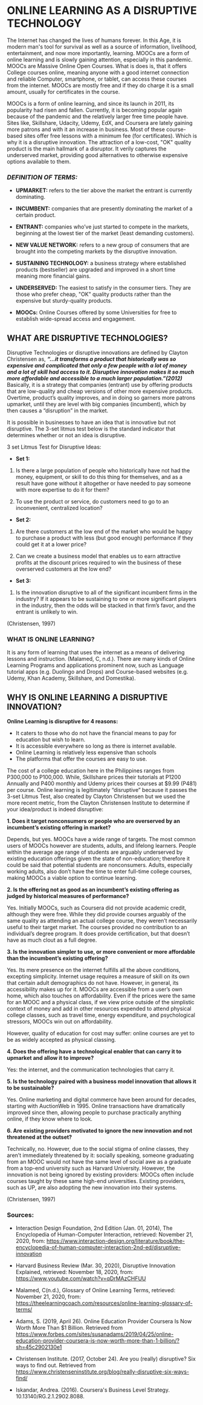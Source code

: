# ONLINE LEARNING AS A DISRUPTIVE TECHNOLOGY #

The Internet has changed the lives of humans forever. In this Age, it is modern man's tool for survival as well as a source of information, livelihood, entertainment, and now more 
importantly, learning. MOOCs are a form of online learning and is slowly gaining attention, especially in this pandemic. MOOCs are Massive Online Open Courses. What is does is, that
it offers College courses online, meaning anyone with a good internet connection and reliable Computer, smartphone, or tablet, can access these courses from the internet. MOOCs are mostly 
free and if they do charge it is a small amount, usually for certificates in the course.

MOOCs is a form of online learning, and since its launch in 2011, its popularity had risen and fallen. Currently, it is becoming popular again because of the pandemic and the 
relatively larger free time people have. Sites like, Skillshare, Udacity, Udemy, EdX, and Coursera are lately gaining more patrons and with it an increase in business. Most of 
these course-based sites offer free lessons with a minimum fee (for certificates). Which is why it is a disruptive innovation. The attraction of a low-cost, "OK" quality product 
is the main hallmark of a disruptor. It verily captures the underserved market, providing good alternatives to otherwise expensive options available to them. 


### _DEFINITION OF TERMS:_ ###
+ **UPMARKET:**  refers to the tier above the market the entrant is currently dominating.

+ **INCUMBENT:** companies that are presently dominating the market of a certain product.

+ **ENTRANT:**  companies who’ve just started to compete in the markets, beginning at the lowest tier of the market (least demanding customers).

+ **NEW VALUE NETWORK:** refers to a new group of consumers that are brought into the competing markets by the disruptive innovation. 

+ **SUSTAINING TECHNOLOGY:** a business strategy where established products (bestseller) are upgraded and improved in a short time meaning more financial gains.

+ **UNDERSERVED:** The easiest to satisfy in the consumer tiers. They are those who prefer cheap, "OK" quality products rather than the expensive but sturdy-quality products.

+ **MOOCs:** Online Courses offered by some Universities for free to establish wide-spread access and engagement.

## WHAT ARE DISRUPTIVE TECHNOLOGIES? ##



Disruptive Technologies or disruptive innovations are defined by Clayton Christensen as, ***“…it transforms a product that historically was so expensive and complicated that only 
a few people with a lot of money and a lot of skill had access to it. Disruptive innovation makes it so much more affordable and accessible to a much larger population.”(2012)***
Basically, it is a strategy that companies (entrant) use by offering products that are low-quality and cheap versions of other more expensive products. Overtime, product’s quality 
improves, and in doing so garners more patrons upmarket, until they are level with big companies (incumbent), which by then causes a “disruption” in the market. 

It is possible in businesses to have an idea that is innovative but not disruptive. The 3-set litmus test below is the standard indicator that determines whether or not an idea 
is disruptive.

3 set Litmus Test for Disruptive Ideas:

-	**Set 1:**
1.	Is there a large population of people who historically have not had the money, equipment, or skill to do this thing for themselves, and as a result have gone without it 
altogether or have needed to pay someone with more expertise to do it for them? 

2.	To use the product or service, do customers need to go to an inconvenient, centralized location? 

-	**Set 2:**
1.	Are there customers at the low end of the market who would be happy to purchase a product with less (but good enough) performance if they could get it at a lower price? 

2.	Can we create a business model that enables us to earn attractive profits at the discount prices required to win the business of these overserved customers at the low end?

-	**Set 3:**

1.	Is the innovation disruptive to all of the significant incumbent firms in the industry? If it appears to be sustaining to one or more significant players in the industry, then 
the odds will be stacked in that firm’s favor, and the entrant is unlikely to win.

(Christensen, 1997)

### WHAT IS ONLINE LEARNING? ###

It is any form of learning that uses the internet as a means of delivering lessons and instruction. (Malamed, C, n.d.). There are many kinds of Online Learning Programs and applications prominent now, such as Language tutorial apps (e.g. Duolingo and Drops) and Course-based websites (e.g. Udemy, Khan Academy, Skillshare, and Domestika).

## WHY IS ONLINE LEARNING A DISRUPTIVE INNOVATION? ##

**Online Learning is disruptive for 4 reasons:**

-	It caters to those who do not have the financial means to pay for education but wish to learn.
-	It is accessible everywhere so long as there is internet available.
-	Online Learning is relatively less expensive than schools 
-	The platforms that offer the courses are easy to use.

The cost of a college education here in the Philippines ranges from P300,000 to P100,000. While, Skillshare prices their tutorials at P1200 Annually and P400 monthly and Udemy prices their courses at $9.99 (P481) per course.
Online learning is legitimately “disruptive” because it passes the 3-set Litmus Test, also created by Clayton Christensen but we used the more recent metric, from the Clayton Christensen Institute to determine if your idea/product is indeed disruptive:

**1. Does it target nonconsumers or people who are overserved by an incumbent’s existing offering in market?**

Depends, but yes. MOOCs have a wide range of targets. The most common users of MOOCs however are students, adults, and lifelong learners. People within the average age range of students are arguably underserved by existing education offerings given the state of non-education; therefore it could be said that potential students are nonconsumers. Adults, especially working adults, also don’t have the time to enter full-time college courses, making MOOCs a viable option to continue learning.

**2. Is the offering not as good as an incumbent’s existing offering as judged by historical measures of performance?**

Yes. Initially MOOCs, such as Coursera did not provide academic credit, although they were free. While they did provide courses arguably of the same quality as attending an actual college course, they weren’t necessarily useful to their target market. The courses provided no contribution to an individual’s degree program. It does provide certification, but that doesn’t have as much clout as a full degree.

**3. Is the innovation simpler to use, or more convenient or more affordable than the incumbent’s existing offering?**

Yes. Its mere presence on the internet fulfills all the above conditions, excepting simplicity. Internet usage requires a measure of skill on its own that certain adult demographics do not have. However, in general, its accessibility makes up for it. MOOCs are accessible from a user’s own home, which also touches on affordability. Even if the prices were the same for an MOOC and a physical class, if we view price outside of the simplistic context of money and add in other resources expended to attend physical college classes, such as travel time, energy expenditure, and psychological stressors, MOOCs win out on affordability.

However, quality of education for cost may suffer: online courses are yet to be as widely accepted as physical classing.

**4. Does the offering have a technological enabler that can carry it to upmarket and allow it to improve?**

Yes: the internet, and the communication technologies that carry it.
  
**5. Is the technology paired with a business model innovation that allows it to be sustainable?**

Yes. Online marketing and digital commerce have been around for decades, starting with AuctionWeb in 1995. Online transactions have dramatically improved since then, allowing people to purchase practically anything online, if they know where to look.

**6. Are existing providers motivated to ignore the new innovation and not threatened at the outset?**

Technically, no. However, due to the social stigma of online classes, they aren’t immediately threatened by it: socially speaking, someone graduating from an MOOC would not have the same level of social awe as a graduate from a top-end university such as Harvard University. However, the innovation is not being ignored by existing providers: MOOCs often include courses taught by these same high-end universities. Existing providers, such as UP, are also adopting the new innovation into their systems.


(Christensen, 1997)

### Sources: ###
- Interaction Design Foundation, 2nd Edition (Jan. 01, 2014), The Encyclopedia of Human-Computer Interaction, retrieved: November 21, 2020, from: https://www.interaction-design.org/literature/book/the-encyclopedia-of-human-computer-interaction-2nd-ed/disruptive-innovation

- Harvard Business Review (Mar. 30, 2020), Disruptive Innovation Explained, retrieved: November 18, 2020, from: https://www.youtube.com/watch?v=qDrMAzCHFUU

- Malamed, C(n.d.), Glossary of Online Learning Terms, retrieved: November 21, 2020, from: https://theelearningcoach.com/resources/online-learning-glossary-of-terms/

- Adams, S. (2019, April 26). Online Education Provider Coursera Is Now Worth More Than $1 Billion. Retrieved from https://www.forbes.com/sites/susanadams/2019/04/25/online-education-provider-coursera-is-now-worth-more-than-1-billion/?sh=45c2902130e1

- Christensen Institute. (2017, October 24). Are you (really) disruptive? Six ways to find out. Retrieved from https://www.christenseninstitute.org/blog/really-disruptive-six-ways-find/

- Iskandar, Andrea. (2016). Coursera's Business Level Strategy. 10.13140/RG.2.1.2902.8088. 
